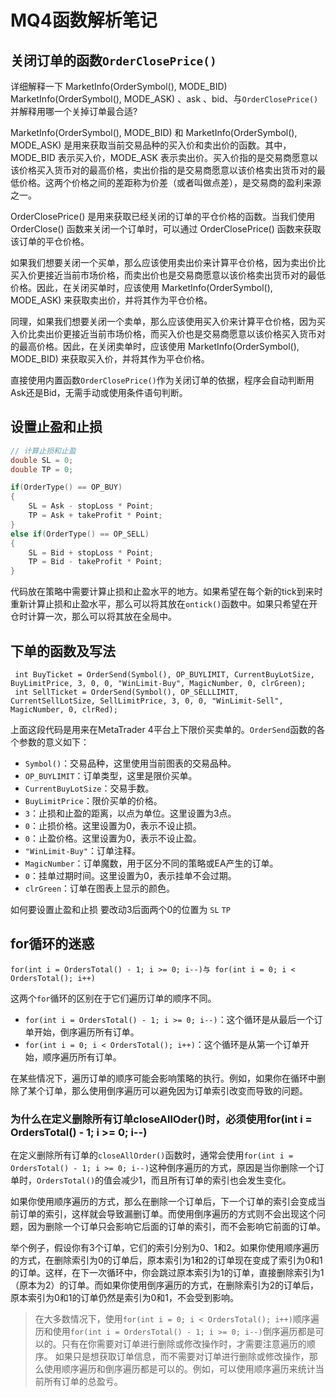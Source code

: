 # MQ4函数解析笔记

## 关闭订单的函数`OrderClosePrice()`
详细解释一下 MarketInfo(OrderSymbol(), MODE_BID) MarketInfo(OrderSymbol(), MODE_ASK) 、ask 、bid、与`OrderClosePrice()`  并解释用哪一个关掉订单最合适?

MarketInfo(OrderSymbol(), MODE_BID) 和 MarketInfo(OrderSymbol(), MODE_ASK) 是用来获取当前交易品种的买入价和卖出价的函数。其中，MODE_BID 表示买入价，MODE_ASK 表示卖出价。买入价指的是交易商愿意以该价格买入货币对的最高价格，卖出价指的是交易商愿意以该价格卖出货币对的最低价格。这两个价格之间的差距称为价差（或者叫做点差），是交易商的盈利来源之一。

OrderClosePrice() 是用来获取已经关闭的订单的平仓价格的函数。当我们使用 OrderClose() 函数来关闭一个订单时，可以通过 OrderClosePrice() 函数来获取该订单的平仓价格。

如果我们想要关闭一个买单，那么应该使用卖出价来计算平仓价格，因为卖出价比买入价更接近当前市场价格，而卖出价也是交易商愿意以该价格卖出货币对的最低价格。因此，在关闭买单时，应该使用 MarketInfo(OrderSymbol(), MODE_ASK) 来获取卖出价，并将其作为平仓价格。

同理，如果我们想要关闭一个卖单，那么应该使用买入价来计算平仓价格，因为买入价比卖出价更接近当前市场价格，而买入价也是交易商愿意以该价格买入货币对的最高价格。因此，在关闭卖单时，应该使用 MarketInfo(OrderSymbol(), MODE_BID) 来获取买入价，并将其作为平仓价格。

直接使用内置函数`OrderClosePrice()`作为关闭订单的依据，程序会自动判断用Ask还是Bid，无需手动或使用条件语句判断。

## 设置止盈和止损

``` c++
// 计算止损和止盈
double SL = 0;
double TP = 0;

if(OrderType() == OP_BUY)
{
    SL = Ask - stopLoss * Point;
    TP = Ask + takeProfit * Point;
}
else if(OrderType() == OP_SELL)
{
    SL = Bid + stopLoss * Point;
    TP = Bid - takeProfit * Point;
}
```
代码放在策略中需要计算止损和止盈水平的地方。如果希望在每个新的tick到来时重新计算止损和止盈水平，那么可以将其放在`ontick()`函数中。如果只希望在开仓时计算一次，那么可以将其放在全局中。

## 下单的函数及写法

```
 int BuyTicket = OrderSend(Symbol(), OP_BUYLIMIT, CurrentBuyLotSize, BuyLimitPrice, 3, 0, 0, "WinLimit-Buy", MagicNumber, 0, clrGreen);
 int SellTicket = OrderSend(Symbol(), OP_SELLLIMIT, CurrentSellLotSize, SellLimitPrice, 3, 0, 0, "WinLimit-Sell", MagicNumber, 0, clrRed);
```
上面这段代码是用来在MetaTrader 4平台上下限价买卖单的。`OrderSend`函数的各个参数的意义如下：

- `Symbol()`：交易品种，这里使用当前图表的交易品种。
- `OP_BUYLIMIT`：订单类型，这里是限价买单。
- `CurrentBuyLotSize`：交易手数。
- `BuyLimitPrice`：限价买单的价格。
- `3`：止损和止盈的距离，以点为单位。这里设置为3点。
- `0`：止损价格。这里设置为0，表示不设止损。
- `0`：止盈价格。这里设置为0，表示不设止盈。
- `"WinLimit-Buy"`：订单注释。
- `MagicNumber`：订单魔数，用于区分不同的策略或EA产生的订单。
- `0`：挂单过期时间。这里设置为0，表示挂单不会过期。
- `clrGreen`：订单在图表上显示的颜色。

如何要设置止盈和止损 要改动3后面两个0的位置为 `SL` `TP`

## for循环的迷惑

`for(int i = OrdersTotal() - 1; i >= 0; i--)与 for(int i = 0; i < OrdersTotal(); i++)`

这两个`for`循环的区别在于它们遍历订单的顺序不同。

- `for(int i = OrdersTotal() - 1; i >= 0; i--)`：这个循环是从最后一个订单开始，倒序遍历所有订单。
- `for(int i = 0; i < OrdersTotal(); i++)`：这个循环是从第一个订单开始，顺序遍历所有订单。

在某些情况下，遍历订单的顺序可能会影响策略的执行。例如，如果你在循环中删除了某个订单，那么使用倒序遍历可以避免因为订单索引改变而导致的问题。

### 为什么在定义删除所有订单closeAllOder()时，必须使用for(int i = OrdersTotal() - 1; i >= 0; i--) 

在定义删除所有订单的`closeAllOrder()`函数时，通常会使用`for(int i = OrdersTotal() - 1; i >= 0; i--)`这种倒序遍历的方式，原因是当你删除一个订单时，`OrdersTotal()`的值会减少1，而且所有订单的索引也会发生变化。

如果你使用顺序遍历的方式，那么在删除一个订单后，下一个订单的索引会变成当前订单的索引，这样就会导致漏删订单。而使用倒序遍历的方式则不会出现这个问题，因为删除一个订单只会影响它后面的订单的索引，而不会影响它前面的订单。

举个例子，假设你有3个订单，它们的索引分别为0、1和2。如果你使用顺序遍历的方式，在删除索引为0的订单后，原本索引为1和2的订单现在变成了索引为0和1的订单。这样，在下一次循环中，你会跳过原本索引为1的订单，直接删除索引为1（原本为2）的订单。而如果你使用倒序遍历的方式，在删除索引为2的订单后，原本索引为0和1的订单仍然是索引为0和1，不会受到影响。

> 在大多数情况下，使用`for(int i = 0; i < OrdersTotal(); i++)`顺序遍历和使用`for(int i = OrdersTotal() - 1; i >= 0; i--)`倒序遍历都是可以的。只有在你需要对订单进行删除或修改操作时，才需要注意遍历的顺序。
> 如果只是想获取订单信息，而不需要对订单进行删除或修改操作，那么使用顺序遍历和倒序遍历都是可以的。例如，可以使用顺序遍历来统计当前所有订单的总盈亏。
